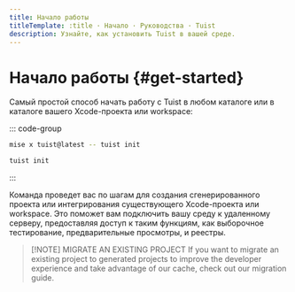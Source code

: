 ```yaml
---
title: Начало работы
titleTemplate: :title · Начало · Руководства · Tuist
description: Узнайте, как установить Tuist в вашей среде.
---
```


# Начало работы {#get-started}

Самый простой способ начать работу с Tuist в любом каталоге или в каталоге вашего Xcode-проекта или workspace:

::: code-group

```bash [Mise]
mise x tuist@latest -- tuist init
```

```bash [Global Tuist (Homebrew)]
tuist init
```

:::

Команда проведет вас по шагам для <LocalizedLink href="/guides/develop/projects">создания сгенерированного проекта</LocalizedLink> или интегрирования существующего Xcode-проекта или workspace. Это поможет вам подключить вашу среду к удаленному серверу, предоставляя доступ к таким функциям, как <LocalizedLink href="/guides/develop/selective-testing">выборочное тестирование</LocalizedLink>, <LocalizedLink href="/guides/share/previews">предварительные просмотры</LocalizedLink>, и <LocalizedLink href="/guides/develop/registry">реестры</LocalizedLink>.

> [!NOTE] MIGRATE AN EXISTING PROJECT
> If you want to migrate an existing project to generated projects to improve the developer experience and take advantage of our <LocalizedLink href="/guides/develop/cache">cache</LocalizedLink>, check out our <LocalizedLink href="/guides/develop/projects/adoption/migrate/xcode-project">migration guide</LocalizedLink>.
